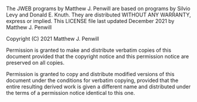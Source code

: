 The JWEB programs by Matthew J. Penwill are based on programs by Silvio Levy and Donald E. Knuth.
They are distributed WITHOUT ANY WARRANTY, express or implied.
This LICENSE file last updated December 2021 by Matthew J. Penwill

Copyright (C) 2021 Matthew J. Penwill

Permission is granted to make and distribute verbatim copies of this
document provided that the copyright notice and this permission notice
are preserved on all copies.

Permission is granted to copy and distribute modified versions of this
document under the conditions for verbatim copying, provided that the
entire resulting derived work is given a different name and distributed
under the terms of a permission notice identical to this one.
